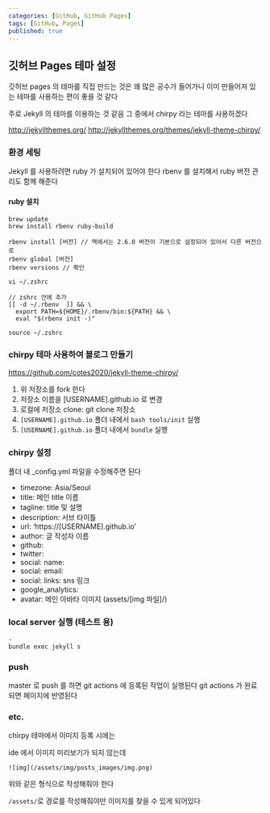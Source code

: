 ```yaml
---
categories: [GitHub, GitHub Pages]
tags: [GitHub, Pages]
published: true
---
```


## 깃허브 Pages 테마 설정
깃허브 pages 의 테마를 직접 만드는 것은
꽤 많은 공수가 들어가니
이미 만들어져 있는 테마를 사용하는 편이 좋을 것 같다

주로 Jekyll 의 테마를 이용하는 것 같음
그 중에서 chirpy 라는 테마를 사용하겠다

http://jekyllthemes.org/
http://jekyllthemes.org/themes/jekyll-theme-chirpy/

### 환경 세팅

Jekyll 를 사용하려면 ruby 가 설치되어 있어야 한다
rbenv 를 설치해서 ruby 버전 관리도 함께 해준다

#### ruby 설치

```
brew update
brew install rbenv ruby-build

rbenv install [버전] // 맥에서는 2.6.0 버전이 기본으로 설정되어 있어서 다른 버전으로
rbenv global [버전]
rbenv versions // 확인
```

```
vi ~/.zshrc

// zshrc 안에 추가
[[ -d ~/.rbenv  ]] && \
  export PATH=${HOME}/.rbenv/bin:${PATH} && \
  eval "$(rbenv init -)"
  
source ~/.zshrc
```

### chirpy 테마 사용하여 블로그 만들기

https://github.com/cotes2020/jekyll-theme-chirpy/

1. 위 저장소를 fork 한다
2. 저장소 이름을 [USERNAME].github.io 로 변경
3. 로컬에 저장소 clone: git clone 저장소
4. `[USERNAME].github.io` 폴더 내에서 `bash tools/init` 실행
5. `[USERNAME].github.io` 폴더 내에서 `bundle` 실행

### chirpy 설정
폴더 내 _config.yml 파일을 수정해주면 된다

- timezone: Asia/Seoul
- title: 메인 title 이름
- tagline: title 및 설명
- description: 서브 타이틀
- url: ‘https://[USERNAME].github.io’
- author: 글 작성자 이름
- github:
- twitter:
- social: name:
- social: email:
- social: links: sns 링크
- google_analytics:
- avatar: 메인 아바타 이미지 (assets/[img 파일]/)

### local server 실행 (테스트 용)
```
-
bundle exec jekyll s
```


### push
master 로 push 를 하면 git actions 에 등록된 작업이 실행된다
git actions 가 완료되면 페이지에 반영된다

### etc.

chirpy 테마에서 이미지 등록 시에는 

ide 에서 이미지 미리보기가 되지 않는데
```
![img](/assets/img/posts_images/img.png)
```
위와 같은 형식으로 작성해줘야 한다

`/assets/`로 경로를 작성해줘야만 이미지를 찾을 수 있게 되어있다




